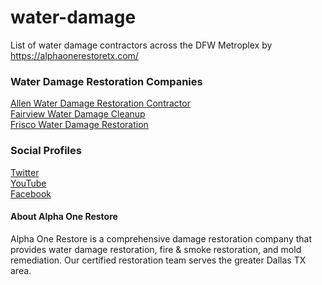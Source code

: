 # water-damage
List of water damage contractors across the DFW Metroplex by https://alphaonerestoretx.com/

<h3> Water Damage Restoration Companies</h3>

[Allen Water Damage Restoration Contractor](https://alphaonerestoretx.com/allen-tx/) <br>
[Fairview Water Damage Cleanup](https://alphaonerestoretx.com/fairview-tx/)<br>
[Frisco Water Damage Restoration](https://alphaonerestoretx.com/frisco/)<br>

<h3>Social Profiles</h3>

[Twitter](https://twitter.com/alphaonerestore/)<br>
[YouTube](https://www.youtube.com/channel/UCZMFZsdL4i3LnAqeNa5-e0w) <br>
[Facebook](https://www.facebook.com/AlphaOneRestore/)<br>

<h4>About Alpha One Restore</h4>
Alpha One Restore is a comprehensive damage restoration company that provides water damage restoration, fire & smoke restoration, and mold remediation. Our certified restoration team serves the greater Dallas TX area.
